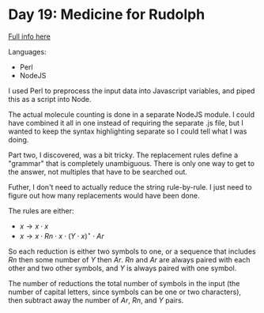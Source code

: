 # Day 19: Medicine for Rudolph

[Full info here](https://adventofcode.com/2015/day/19)

Languages:
* Perl
* NodeJS

I used Perl to preprocess the input data into Javascript variables, and
piped this as a script into Node.

The actual molecule counting is done in a separate NodeJS module. I could have
combined it all in one instead of requiring the separate .js file, but I wanted
to keep the syntax highlighting separate so I could tell what I was doing.

Part two, I discovered, was a bit tricky. The replacement rules define a "grammar"
that is completely unambiguous. There is only one way to get to the answer, not
multiples that have to be searched out.

Futher, I don't need to actually reduce the string rule-by-rule. I just need to
figure out how many replacements would have been done.

The rules are either:
* $x \to x \cdot x$
* $x \to x \cdot Rn \cdot x \cdot ( Y \cdot x )^\star \cdot Ar$

So each reduction is either two symbols to one, or a sequence that includes
$Rn$ then some number of $Y$ then $Ar$. $Rn$ and $Ar$ are always paired with each
other and two other symbols, and $Y$ is always paired with one symbol.

The number of reductions the total number of symbols in the input (the number of
capital letters, since symbols can be one or two characters), then subtract away
the number of $Ar$, $Rn$, and $Y$ pairs.
